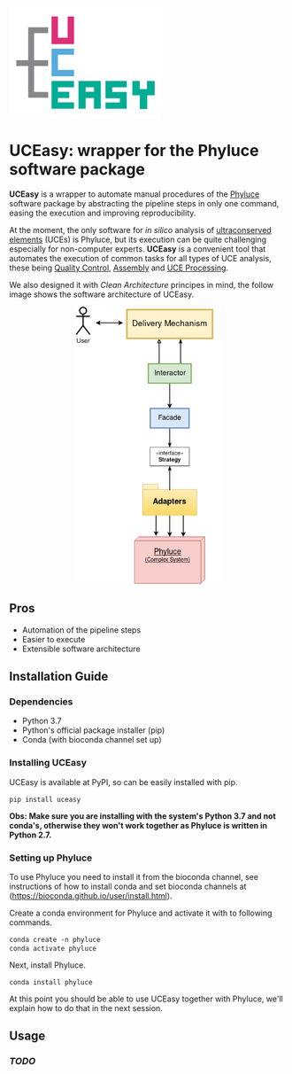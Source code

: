 <p>
    <img src="doc/img/UCEasy_logo.jpg" height="200px">
</p>

# UCEasy: wrapper for the Phyluce software package

__UCEasy__ is a wrapper to automate manual procedures of the [Phyluce](https://phyluce.readthedocs.io/en/latest) software package by abstracting the pipeline steps in only one command, easing the execution and improving reproducibility.


At the moment, the only software for _in silico_ analysis of [ultraconserved elements](https://www.ultraconserved.org/) (UCEs) is Phyluce, but its execution can be quite challenging especially for non-computer experts.
__UCEasy__ is a convenient tool that automates the execution of common tasks for all types of UCE analysis, these being [Quality Control](https://phyluce.readthedocs.io/en/latest/quality-control.html), [Assembly](https://phyluce.readthedocs.io/en/latest/assembly.html) and [UCE Processing](https://phyluce.readthedocs.io/en/latest/uce-processing.html).

We also designed it with _Clean Architecture_ principes in mind, the follow image shows the software architecture of UCEasy.

<p align="center">
    <img src="doc/img/uceasy_architecture.png" height="500px">
</p>
    
## Pros
* Automation of the pipeline steps
* Easier to execute
* Extensible software architecture


## Installation Guide
### Dependencies
* Python 3.7
* Python's official package installer (pip)
* Conda (with bioconda channel  set up)

### Installing UCEasy
UCEasy is available at PyPI, so can be easily installed with pip.
```
pip install uceasy
```
__Obs: Make sure you are installing with the system's Python 3.7 and not conda's, otherwise they won't work together as Phyluce is written in Python 2.7.__

### Setting up Phyluce
To use Phyluce you need to install it from the bioconda channel, see instructions of how to install conda and set bioconda channels at (https://bioconda.github.io/user/install.html).

Create a conda environment for Phyluce and activate it with to following commands.
```
conda create -n phyluce
conda activate phyluce
```
Next, install Phyluce.
```
conda install phyluce
```
At this point you should be able to use UCEasy together with Phyluce, we'll explain how to do that in the next session.

## Usage
### _TODO_
